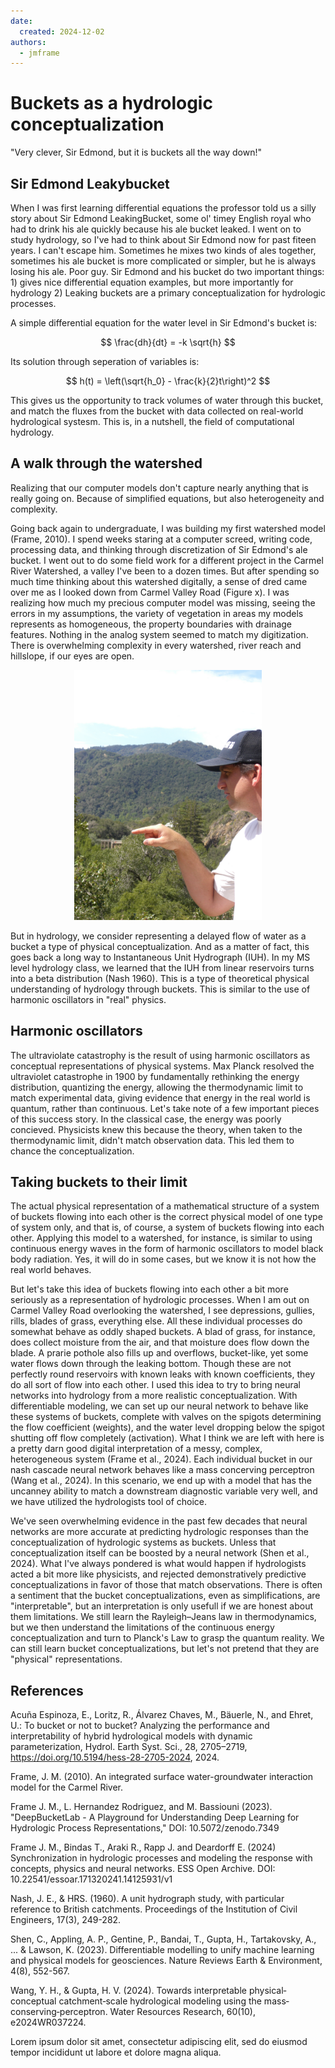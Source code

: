 ```yaml
---
date:
  created: 2024-12-02
authors:
  - jmframe
---
```


# Buckets as a hydrologic conceptualization 

"Very clever, Sir Edmond, but it is buckets all the way down!"

## Sir Edmond Leakybucket

When I was first learning differential equations the professor told us a silly story about Sir Edmond LeakingBucket, some ol' timey English royal who had to drink his ale quickly because his ale bucket leaked. I went on to study hydrology, so I've had to think about Sir Edmond now for past fiteen years. I can't escape him. Sometimes he mixes two kinds of ales together, sometimes his ale bucket is more complicated or simpler, but he is always losing his ale. Poor guy. Sir Edmond and his bucket do two important things: 1) gives nice differential equation examples, but more importantly for hydrology 2) Leaking buckets are a primary conceptualization for hydrologic processes. 

A simple differential equation for the water level in Sir Edmond's bucket is:

$$
\frac{dh}{dt} = -k \sqrt{h}
$$

Its solution through seperation of variables is:

$$
h(t) = \left(\sqrt{h_0} - \frac{k}{2}t\right)^2
$$

This gives us the opportunity to track volumes of water through this bucket, and match the fluxes from the bucket with data collected on real-world hydrological systesm. This is, in a nutshell, the field of computational hydrology. 

## A walk through the watershed

Realizing that our computer models don't capture nearly anything that is really going on. Because of simplified equations, but also heterogeneity and complexity.

Going back again to undergraduate, I was building my first watershed model (Frame, 2010). I spend weeks staring at a computer screed, writing code, processing data, and thinking through discretization of Sir Edmond's ale bucket. I went out to do some field work for a different project in the Carmel River Watershed, a valley I've been to a dozen times. But after spending so much time thinking about this watershed digitally, a sense of dred came over me as I looked down from Carmel Valley Road (Figure x). I was realizing how much my precious computer model was missing, seeing the errors in my assumptions, the variety of vegetation in areas my models represents as homogeneous, the property boundaries with drainage features. Nothing in the analog system seemed to match my digitization. There is overwhelming complexity in every watershed, river reach and hillslope, if our eyes are open.
<p align="center">
  <img src="pics/jmframe_dampoint.jpg" alt="jmframe in the field, Carmel River Watershed, 2010" width="300"/>
</p>

But in hydrology, we consider representing a delayed flow of water as a bucket a type of physical conceptualization. And as a matter of fact, this goes back a long way to Instantaneous Unit Hydrograph (IUH). In my MS level hydrology class, we learned that the IUH from linear reservoirs turns into a beta distribution (Nash 1960). This is a type of theoretical physical understanding of hydrology through buckets. This is similar to the use of harmonic oscillators in "real" physics. 

## Harmonic oscillators
The ultraviolate catastrophy is the result of using harmonic oscillators as conceptual representations of physical systems. Max Planck resolved the ultraviolet catastrophe in 1900 by fundamentally rethinking the energy distribution, quantizing the energy, allowing the thermodynamic limit to match experimental data, giving evidence that energy in the real world is quantum, rather than continuous. Let's take note of a few important pieces of this success story. In the classical case, the energy was poorly concieved. Physicists knew this because the theory, when taken to the thermodynamic limit, didn't match observation data. This led them to chance the conceptualization. 


## Taking buckets to their limit

The actual physical representation of a mathematical structure of a system of buckets flowing into each other is the correct physical model of one type of system only, and that is, of course, a system of buckets flowing into each other. Applying this model to a watershed, for instance, is similar to using continuous energy waves in the form of harmonic oscillators to model black body radiation. Yes, it will do in some cases, but we know it is not how the real world behaves.

But let's take this idea of buckets flowing into each other a bit more seriously as a representation of hydrologic processes. When I am out on Carmel Valley Road overlooking the watershed, I see depressions, gullies, rills, blades of grass, everything else. All these individual processes do somewhat behave as oddly shaped buckets. A blad of grass, for instance, does collect moisture from the air, and that moisture does flow down the blade. A prarie pothole also fills up and overflows, bucket-like, yet some water flows down through the leaking bottom. Though these are not perfectly round reservoirs with known leaks with known coefficients, they do all sort of flow into each other. I used this idea to try to bring neural networks into hydrology from a more realistic conceptualization. With differentiable modeling, we can set up our neural network to behave like these systems of buckets, complete with valves on the spigots determining the flow coefficient (weights), and the water level dropping below the spigot shutting off flow completely (activation). What I think we are left with here is a pretty darn good digital interpretation of a messy, complex, heterogeneous system (Frame et al., 2024). Each individual bucket in our nash cascade neural network behaves like a mass concerving perceptron (Wang et al., 2024). In this scenario, we end up with a model that has the uncanney ability to match a downstream diagnostic variable very well, and we have utilized the hydrologists tool of choice.

We've seen overwhelming evidence in the past few decades that neural networks are more accurate at predicting hydrologic responses than the conceptualization of hydrologic systems as buckets. Unless that conceptualization itself can be boosted by a neural network (Shen et al., 2024). What I've always pondered is what would happen if hydrologists acted a bit more like physicists, and rejected demonstratively predictive conceptualizations in favor of those that match observations. There is often a sentiment that the bucket conceptualizations, even as simplifications, are "interpretable", but an interpretation is only usefull if we are honest about them limitations. We still learn the Rayleigh–Jeans law in thermodynamics, but we then understand the limitations of the continuous energy conceptualization and turn to Planck's Law to grasp the quantum reality. We can still learn bucket conceptualizations, but let's not pretend that they are "physical" representations.

## References
Acuña Espinoza, E., Loritz, R., Álvarez Chaves, M., Bäuerle, N., and Ehret, U.: To bucket or not to bucket? Analyzing the performance and interpretability of hybrid hydrological models with dynamic parameterization, Hydrol. Earth Syst. Sci., 28, 2705–2719, https://doi.org/10.5194/hess-28-2705-2024, 2024. 

Frame, J. M. (2010). An integrated surface water-groundwater interaction model for the Carmel River.

Frame J. M., L. Hernandez Rodriguez, and M. Bassiouni (2023). "DeepBucketLab - A Playground for Understanding Deep Learning for Hydrologic Process Representations," DOI: 10.5072/zenodo.7349

Frame J. M., Bindas T., Araki R., Rapp J. and Deardorff E. (2024) Synchronization in hydrologic  processes and modeling the response with concepts, physics and neural networks. ESS Open Archive. DOI: 10.22541/essoar.171320241.14125931/v1

Nash, J. E., & HRS. (1960). A unit hydrograph study, with particular reference to British catchments. Proceedings of the Institution of Civil Engineers, 17(3), 249-282.

Shen, C., Appling, A. P., Gentine, P., Bandai, T., Gupta, H., Tartakovsky, A., ... & Lawson, K. (2023). Differentiable modelling to unify machine learning and physical models for geosciences. Nature Reviews Earth & Environment, 4(8), 552-567.

Wang, Y. H., & Gupta, H. V. (2024). Towards interpretable physical‐conceptual catchment‐scale hydrological modeling using the mass‐conserving‐perceptron. Water Resources Research, 60(10), e2024WR037224.

<!-- more -->

Lorem ipsum dolor sit amet, consectetur adipiscing elit, sed do eiusmod
tempor incididunt ut labore et dolore magna aliqua.
